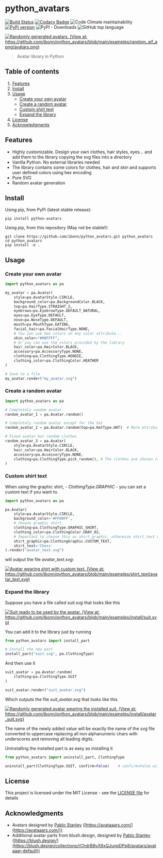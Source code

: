 # python_avatars

[![Build Status](https://travis-ci.org/ibonn/python_avatars.svg?branch=main)](https://travis-ci.org/ibonn/python_avatars) [![Codacy Badge](https://app.codacy.com/project/badge/Grade/0f0ba4f148724111a40681296d0dc740)](https://www.codacy.com/gh/ibonn/python_avatars/dashboard?utm_source=github.com&amp;utm_medium=referral&amp;utm_content=ibonn/python_avatars&amp;utm_campaign=Badge_Grade) ![Code Climate maintainability](https://img.shields.io/codeclimate/maintainability/ibonn/python_avatars) [![PyPi version](https://img.shields.io/pypi/v/python_avatars)](https://img.shields.io/pypi/v/python_avatars) ![PyPI - Downloads](https://img.shields.io/pypi/dm/python_avatars) ![GitHub top language](https://img.shields.io/github/languages/top/ibonn/python_avatars) 

[![Randomly generated avatars. (View at: https://github.com/ibonn/python_avatars/blob/main/examples/random_gif_apng/avatars.png)](https://raw.githubusercontent.com/ibonn/python_avatars/main/examples/random_gif_apng/avatars.png)](https://github.com/ibonn/python_avatars/blob/main/examples/random_gif_apng/avatars.png)

> Avatar library in Python

## Table of contents
1. [Features](#features)
2. [Install](#install)
3. [Usage](#usage)
    * [Create your own avatar](#create-your-own-avatar)
    * [Create a random avatar](#create-a-random-avatar)
    * [Custom shirt text](#custom-shirt-text)
    * [Expand the library](#expand-the-library)
4. [License](#license)
5. [Acknowledgments](#acknowledgments)

## Features
* Highly customizable. Design your own clothes, hair styles, eyes... and add them to the library copying the svg files into a directory
* Vanilla Python. No external libraries needed
* The library contains some colors for clothes, hair and skin and supports user defined colors using hex encoding
* Pure SVG
* Random avatar generation


## Install
Using pip, from PyPi (latest stable release):

    pip install python-avatars

Using pip, from this repository (May not be stable!):

    git clone https://github.com/ibonn/python_avatars.git python_avatars
    cd python_avatars
    pip install -e .

## Usage
### Create your own avatar
```python
import python_avatars as pa

my_avatar = pa.Avatar(
    style=pa.AvatarStyle.CIRCLE,
    background_color=pa.BackgroundColor.BLACK,
    top=pa.HairType.STRAIGHT_2,
    eyebrows=pa.EyebrowType.DEFAULT_NATURAL,
    eyes=pa.EyeType.DEFAULT,
    nose=pa.NoseType.DEFAULT,
    mouth=pa.MouthType.EATING,
    facial_hair=pa.FacialHairType.NONE,
    # You can use hex colors on any color attribute...
    skin_color="#00FFFF",
    # Or you can use the colors provided by the library
    hair_color=pa.HairColor.BLACK,
    accessory=pa.AccessoryType.NONE,
    clothing=pa.ClothingType.HOODIE,
    clothing_color=pa.ClothingColor.HEATHER
)

# Save to a file
my_avatar.render("my_avatar.svg")
```
### Create a random avatar
```python
import python_avatars as pa

# Completely random avatar
random_avatar_1 = pa.Avatar.random()

# Completely random avatar except for the hat
random_avatar_2 = pa.Avatar.random(top=pa.HatType.HAT)  # More attributes can stay fixed

# Fixed avatar but random clothes
random_avatar_3 = pa.Avatar(
    style=pa.AvatarStyle.CIRCLE,
    hair_color=pa.HairColor.BLACK,
    accessory=pa.AccessoryType.NONE,
    clothing=pa.ClothingType.pick_random(), # The clothes are chosen randomly
)
```

### Custom shirt text
When using the graphic shirt, - _ClothingType.GRAPHIC_ - you can set a custom text if you want to.

```python
import python_avatars as pa

pa.Avatar(
    style=pa.AvatarStyle.CIRCLE,
    background_color='#FF00FF',
    # Choose graphic shirt
    clothing=pa.ClothingType.GRAPHIC_SHIRT,
    clothing_color=pa.ClothingColor.GRAY_02,
    # Important to choose this as shirt_graphic, otherwise shirt_text will be ignored
    shirt_graphic=pa.ClothingGraphic.CUSTOM_TEXT,
    shirt_text='Chess'
).render("avatar_text.svg")
```
will output the file _avatar\_text.svg_:

[![Avatar wearing shirt with custom text. (View at: https://github.com/ibonn/python_avatars/blob/main/examples/shirt_text/avatar_text.svg)](https://raw.githubusercontent.com/ibonn/python_avatars/main/examples/shirt_text/avatar_text.svg)](https://github.com/ibonn/python_avatars/blob/main/examples/shirt_text/avatar_text.svg)

### Expand the library
Suppose you have a file called _suit.svg_
that looks like this

[![Suit ready to be used by the avatar. (View at: https://github.com/ibonn/python_avatars/blob/main/examples/install/suit.svg)](https://raw.githubusercontent.com/ibonn/python_avatars/main/examples/install/suit.svg)](https://github.com/ibonn/python_avatars/blob/main/examples/install/suit.svg)

You can add it to the library just by running
```python
from python_avatars import install_part

# Install the new part
install_part("suit.svg", pa.ClothingType)
```
And then use it
```python
suit_avatar = pa.Avatar.random(
    clothing=pa.ClothingType.SUIT
)

suit_avatar.render("suit_avatar.svg")
```
Which outputs the file _suit\_avatar.svg_ that looks like this

[![Randomly generated avatar wearing the installed suit. (View at: https://github.com/ibonn/python_avatars/blob/main/examples/install/avatar_suit.svg)](https://raw.githubusercontent.com/ibonn/python_avatars/main/examples/install/avatar_suit.svg)](https://github.com/ibonn/python_avatars/blob/main/examples/install/avatar_suit.svg)

The name of the newly added value will be exactly the name of the svg file converted to uppercase replacing all non alphanumeric chars with underscores and removing all leading digits.

Uninstalling the installed part is as easy as installing it
```python
from python_avatars import uninstall_part, ClothingType

uninstall_part(ClothingType.SUIT, confirm=False)    # confirm=False will not prompt for confirmation
```

## License
This project is licensed under the MIT License - see the [LICENSE file](LICENSE) for details

## Acknowledgments
* Avatars designed by [Pablo Stanley](https://twitter.com/pablostanley) ([https://avataaars.com/](https://avataaars.com/))
* Additional avatar parts from blush.design, designed by [Pablo Stanley](https://twitter.com/pablostanley) ([https://blush.design/](https://blush.design/collections/rChdrB8vX8xQJunpDPp8/avatars/avataaar-default))